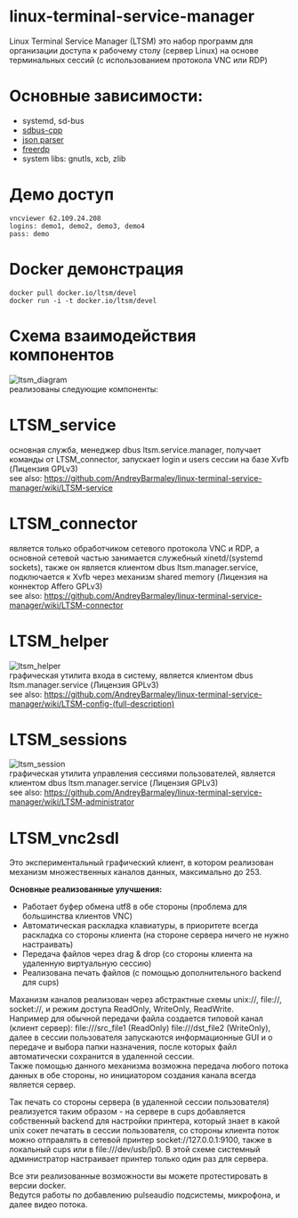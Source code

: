 # linux-terminal-service-manager
Linux Terminal Service Manager (LTSM) это набор программ для организации доступа к рабочему столу (сервер Linux) на основе терминальных сессий (с использованием протокола VNC или RDP)

# Основные зависимости:  
  - systemd, sd-bus  
  - [sdbus-cpp](https://github.com/Kistler-Group/sdbus-cpp)  
  - [json parser](https://github.com/zserge/jsmn)  
  - [freerdp](https://github.com/FreeRDP/FreeRDP)  
  - system libs: gnutls, xcb, zlib  

# Демо доступ
```
vncviewer 62.109.24.208
logins: demo1, demo2, demo3, demo4
pass: demo
```

# Docker демонстрация
```
docker pull docker.io/ltsm/devel
docker run -i -t docker.io/ltsm/devel
```

# Схема взаимодействия компонентов
![ltsm_diagram](https://user-images.githubusercontent.com/8620726/118247282-884e7480-b492-11eb-92a8-d8db95656eee.png)  
реализованы следующие компоненты:

# LTSM_service
основная служба, менеджер dbus ltsm.service.manager, получает команды от LTSM_connector, запускает login и users сессии на базе Xvfb (Лицензия GPLv3)  
see also: https://github.com/AndreyBarmaley/linux-terminal-service-manager/wiki/LTSM-service  

# LTSM_connector
является только обработчиком сетевого протокола VNC и RDP, а основной сетевой частью занимается служебный xinetd/(systemd sockets), также он является клиентом dbus ltsm.manager.service, подключается к Xvfb через механизм shared memory (Лицензия на коннектор Affero GPLv3)  
see also: https://github.com/AndreyBarmaley/linux-terminal-service-manager/wiki/LTSM-connector  

# LTSM_helper
![ltsm_helper](https://user-images.githubusercontent.com/8620726/123924335-66914a00-d979-11eb-9025-9d6bcf3fa250.png)  
графическая утилита входа в систему, является клиентом dbus ltsm.manager.service (Лицензия GPLv3)  
see also: https://github.com/AndreyBarmaley/linux-terminal-service-manager/wiki/LTSM-config-(full-description)  

# LTSM_sessions
![ltsm_session](https://user-images.githubusercontent.com/8620726/119793454-23e5d900-bec6-11eb-9978-ee31f44360ae.png)  
графическая утилита управления сессиями пользователей, является клиентом dbus ltsm.manager.service (Лицензия GPLv3)  
see also: https://github.com/AndreyBarmaley/linux-terminal-service-manager/wiki/LTSM-administrator  

# LTSM_vnc2sdl
 
Это экспериментальный графический клиент, в котором реализован механизм множественных каналов данных, максимально до 253.  

**Основные реализованные улучшения:**
* Работает буфер обмена utf8 в обе стороны (проблема для большинства клиентов VNC)
* Автоматическая раскладка клавиатуры, в приоритете всегда раскладка со стороны клиента (на стороне сервера ничего не нужно настраивать)
* Передача файлов через drag & drop (со стороны клиента на удаленную виртуальную сессию)
* Реализована печать файлов (с помощью дополнительного backend для cups)
 
Маханизм каналов реализован через абстрактные схемы unix://, file://, socket://, и режим доступа ReadOnly, WriteOnly, ReadWrite.  
Например для обычной передачи файла создается типовой канал (клиент сервер): file:///src_file1 (ReadOnly) file:///dst_file2 (WriteOnly), далее в сессии пользователя запускаются информационные GUI и о передаче и выбора папки назначения, после которых файл автоматически сохранится в удаленной сессии.  
Также помощью данного механизма возможна передача любого потока данных в обе стороны, но инициатором создания канала всегда является сервер.  

Так печать со стороны сервера (в удаленной сессии пользователя) реализуется таким образом - на сервере в cups добавляется собственный backend для настройки принтера, который знает в какой unix сокет печатать в сессии пользователя, со стороны клиента поток можно отправлять в сетевой принтер socket://127.0.0.1:9100, также в локальный cups или в file:///dev/usb/lp0. В этой схеме системный администратор настраивает принтер только один раз для сервера.  

Все эти реализованные возможности вы можете протестировать в версии docker.  
Ведутся работы по добавлению pulseaudio подсистемы, микрофона, и далее видео потока. 

